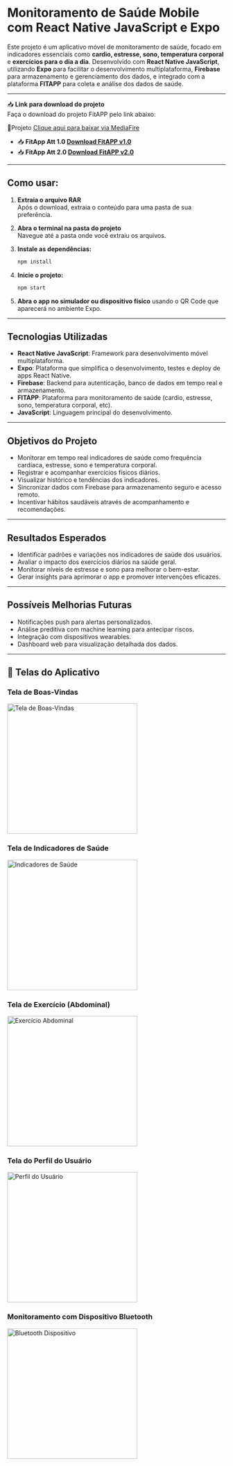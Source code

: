 # Monitoramento de Saúde Mobile com React Native JavaScript e Expo

Este projeto é um aplicativo móvel de monitoramento de saúde, focado em indicadores essenciais como **cardio, estresse, sono, temperatura corporal** e **exercícios para o dia a dia**. Desenvolvido com **React Native JavaScript**, utilizando **Expo** para facilitar o desenvolvimento multiplataforma, **Firebase** para armazenamento e gerenciamento dos dados, e integrado com a plataforma **FITAPP** para coleta e análise dos dados de saúde.

---

📥 **Link para download do projeto**  
Faça o download do projeto FitAPP pelo link abaixo:

🔗Projeto [Clique aqui para baixar via MediaFire](https://www.mediafire.com/file/tu058rso43nm8qm/bioup.rar/file)

- 📥 **FitApp Att 1.0 [Download FitAPP v1.0](https://www.mediafire.com/file/sdes419xnosq2qb/FitAPP_1.0.apk/file)**  
- 📥 **FitApp Att 2.0 [Download FitAPP v2.0](https://www.mediafire.com/file/dbkplo6xtg1m5x3/FitApp_2.0.apk/file)**  

---

## Como usar:

1. **Extraia o arquivo RAR**  
   Após o download, extraia o conteúdo para uma pasta de sua preferência.

2. **Abra o terminal na pasta do projeto**  
   Navegue até a pasta onde você extraiu os arquivos.

3. **Instale as dependências:**
   ```bash
   npm install
   ```

4. **Inicie o projeto:**
   ```bash
   npm start
   ```

5. **Abra o app no simulador ou dispositivo físico** usando o QR Code que aparecerá no ambiente Expo.

---

## Tecnologias Utilizadas

- **React Native JavaScript**: Framework para desenvolvimento móvel multiplataforma.
- **Expo**: Plataforma que simplifica o desenvolvimento, testes e deploy de apps React Native.
- **Firebase**: Backend para autenticação, banco de dados em tempo real e armazenamento.
- **FITAPP**: Plataforma para monitoramento de saúde (cardio, estresse, sono, temperatura corporal, etc).
- **JavaScript**: Linguagem principal do desenvolvimento.

---

## Objetivos do Projeto

- Monitorar em tempo real indicadores de saúde como frequência cardíaca, estresse, sono e temperatura corporal.
- Registrar e acompanhar exercícios físicos diários.
- Visualizar histórico e tendências dos indicadores.
- Sincronizar dados com Firebase para armazenamento seguro e acesso remoto.
- Incentivar hábitos saudáveis através de acompanhamento e recomendações.

---

## Resultados Esperados

- Identificar padrões e variações nos indicadores de saúde dos usuários.
- Avaliar o impacto dos exercícios diários na saúde geral.
- Monitorar níveis de estresse e sono para melhorar o bem-estar.
- Gerar insights para aprimorar o app e promover intervenções eficazes.

---

## Possíveis Melhorias Futuras

- Notificações push para alertas personalizados.
- Análise preditiva com machine learning para antecipar riscos.
- Integração com dispositivos wearables.
- Dashboard web para visualização detalhada dos dados.

---

## 📱 Telas do Aplicativo

### Tela de Boas-Vindas
<img src="./assets/IMG-20250603-WA0016.jpg" alt="Tela de Boas-Vindas" width="300"/>

### Tela de Indicadores de Saúde
<img src="./assets/IMG-20250603-WA0017.jpg" alt="Indicadores de Saúde" width="300"/>

### Tela de Exercício (Abdominal)
<img src="./assets/IMG-20250603-WA0018.jpg" alt="Exercício Abdominal" width="300"/>

### Tela do Perfil do Usuário
<img src="./assets/IMG-20250603-WA0019.jpg" alt="Perfil do Usuário" width="300"/>

### Monitoramento com Dispositivo Bluetooth
<img src="./assets/IMG-20250603-WA0020.jpg" alt="Bluetooth Dispositivo" width="300"/>
